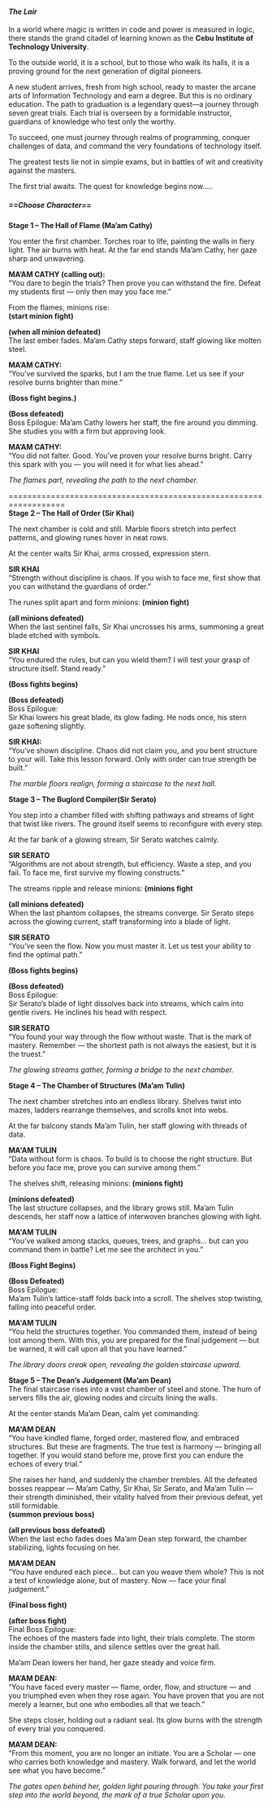 <h4><i>The Lair</i></h4>

In a world where magic is written in code and power is measured in logic, there stands the grand citadel of learning known as the <strong>Cebu Institute of Technology University</strong>.

To the outside world, it is a school, but to those who walk its halls, it is a proving ground for the next generation of digital pioneers.

A new student arrives, fresh from high school, ready to master the arcane arts of Information Technology and earn a degree. But this is no ordinary education. The path to graduation is a legendary quest—a journey through seven great trials. Each trial is overseen by a formidable instructor, guardians of knowledge who test only the worthy.

To succeed, one must journey through realms of programming, conquer challenges of data, and command the very foundations of technology itself.

The greatest tests lie not in simple exams, but in battles of wit and creativity against the masters.

The first trial awaits. The quest for knowledge begins now.....

<h5>==Choose Character==</h5>

<b>Stage 1 – The Hall of Flame (Ma’am Cathy)</b>

You enter the first chamber. Torches roar to life, painting the walls in fiery light. The air burns with heat.
At the far end stands Ma’am Cathy, her gaze sharp and unwavering.

<b>MA’AM CATHY (calling out):</b><br>
“You dare to begin the trials? Then prove you can withstand the fire. Defeat my students first — only then may you face me.”

From the flames, minions rise:<br>
<b>(start minion fight)</b>

<b>(when all minion defeated)</b><br>
The last ember fades. Ma’am Cathy steps forward, staff glowing like molten steel.

<b>MA’AM CATHY:</b><br>
“You’ve survived the sparks, but I am the true flame. Let us see if your resolve burns brighter than mine.”

<b>(Boss fight begins.)</b><br>

<b>(Boss defeated)</b><br>
Boss Epilogue:
Ma’am Cathy lowers her staff, the fire around you dimming. She studies you with a firm but approving look.

<b>MA’AM CATHY:</b><br>
“You did not falter. Good. You’ve proven your resolve burns bright. Carry this spark with you — you will need it for what lies ahead.”

<i>The flames part, revealing the path to the next chamber.</i>

==================================================================<br>
<b>Stage 2 – The Hall of Order (Sir Khai)</b><br>

The next chamber is cold and still. Marble floors stretch into perfect patterns, and glowing runes hover in neat rows.

At the center waits Sir Khai, arms crossed, expression stern.

<b>SIR KHAI</b><br>
“Strength without discipline is chaos. If you wish to face me, first show that you can withstand the guardians of order.”

The runes split apart and form minions:
<b>(minion fight)</b><br>

<b>(all minions defeated)</b><br>
When the last sentinel falls, Sir Khai uncrosses his arms, summoning a great blade etched with symbols.


<b>SIR KHAI</b><br>
“You endured the rules, but can you wield them? I will test your grasp of structure itself. Stand ready.”

<b>(Boss fights begins)</b><br>

<b>(Boss defeated)</b><br>
Boss Epilogue:<br>
Sir Khai lowers his great blade, its glow fading. He nods once, his stern gaze softening slightly.

<b>SIR KHAI:</b><br>
“You’ve shown discipline. Chaos did not claim you, and you bent structure to your will. Take this lesson forward. Only with order can true strength be built.”

<i>The marble floors realign, forming a staircase to the next hall.</i>


<b>Stage 3 – The Buglord Compiler(Sir Serato)</b><br>

You step into a chamber filled with shifting pathways and streams of light that twist like rivers. The ground itself seems to reconfigure with every step.

At the far bank of a glowing stream, Sir Serato watches calmly.

<b>SIR SERATO</b><br>
“Algorithms are not about strength, but efficiency. Waste a step, and you fail. To face me, first survive my flowing constructs.”

The streams ripple and release minions:
<b>(minions fight</b><br>

<b>(all minions defeated)</b><br>
When the last phantom collapses, the streams converge. Sir Serato steps across the glowing current, staff transforming into a blade of light.

<b>SIR SERATO</b><br>
“You’ve seen the flow. Now you must master it. Let us test your ability to find the optimal path.”

<b>(Boss fights begins)</b><br>

<b>(Boss defeated)</b><br>
Boss Epilogue:<br>
Sir Serato’s blade of light dissolves back into streams, which calm into gentle rivers. He inclines his head with respect.

<b>SIR SERATO</b><br>
“You found your way through the flow without waste. That is the mark of mastery. Remember — the shortest path is not always the easiest, but it is the truest.”

<i>The glowing streams gather, forming a bridge to the next chamber.</i>



<b>Stage 4 – The Chamber of Structures (Ma’am Tulin)</b><br>

The next chamber stretches into an endless library. Shelves twist into mazes, ladders rearrange themselves, and scrolls knot into webs.

At the far balcony stands Ma’am Tulin, her staff glowing with threads of data.

<b>MA'AM TULIN</b><br>
“Data without form is chaos. To build is to choose the right structure. But before you face me, prove you can survive among them.”

The shelves shift, releasing minions:
<b>(minions fight)</b><br>

<b>(minions defeated)</b><br>
The last structure collapses, and the library grows still. Ma’am Tulin descends, her staff now a lattice of interwoven branches glowing with light.

<b>MA'AM TULIN</b><br>
“You’ve walked among stacks, queues, trees, and graphs… but can you command them in battle? Let me see the architect in you.”

<b>(Boss Fight Begins)</b><br>

<b>(Boss Defeated)</b><br>
Boss Epilogue:<br>
Ma’am Tulin’s lattice-staff folds back into a scroll. The shelves stop twisting, falling into peaceful order.

<b>MA'AM TULIN</b><br>
“You held the structures together. You commanded them, instead of being lost among them. With this, you are prepared for the final judgement — but be warned, it will call upon all that you have learned.”

<i>The library doors creak open, revealing the golden staircase upward.</i>



<b>Stage 5 – The Dean’s Judgement (Ma’am Dean)</b><br>
The final staircase rises into a vast chamber of steel and stone. The hum of servers fills the air, glowing nodes and circuits lining the walls.

At the center stands Ma’am Dean, calm yet commanding.

<b>MA'AM DEAN</b><br>
“You have kindled flame, forged order, mastered flow, and embraced structures. But these are fragments. The true test is harmony — bringing all together. If you would stand before me, prove first you can endure the echoes of every trial.”

She raises her hand, and suddenly the chamber trembles. All the defeated bosses reappear — Ma’am Cathy, Sir Khai, Sir Serato, and Ma’am Tulin — their strength diminished, their vitality halved from their previous defeat, yet still formidable.<br>
<b>(summon previous boss)</b><br>

<b>(all previous boss defeated)</b><br>
When the last echo fades does Ma’am Dean step forward, the chamber stabilizing, lights focusing on her.

<b>MA'AM DEAN</b><br>
“You have endured each piece… but can you weave them whole? This is not a test of knowledge alone, but of mastery. Now — face your final judgement.”

<b>(Final boss fight)</b><br>

<b>(after boss fight)</b><br>
Final Boss Epilogue:<br>
The echoes of the masters fade into light, their trials complete. The storm inside the chamber stills, and silence settles over the great hall.

Ma’am Dean lowers her hand, her gaze steady and voice firm.

<b>MA’AM DEAN:</b><br>
“You have faced every master — flame, order, flow, and structure — and you triumphed even when they rose again. You have proven that you are not merely a learner, but one who embodies all that we teach.”

She steps closer, holding out a radiant seal. Its glow burns with the strength of every trial you conquered.

<b>MA’AM DEAN:</b><br>
“From this moment, you are no longer an initiate. You are a Scholar — one who carries both knowledge and mastery. Walk forward, and let the world see what you have become.”

<i>The gates open behind her, golden light pouring through. You take your first step into the world beyond, the mark of a true Scholar upon you.</i>


